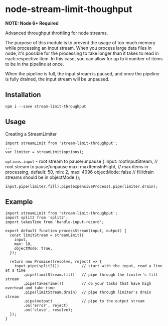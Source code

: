 # node-stream-limit-thoughput

**NOTE: Node 6+ Required**

Advanced throughput throttling for node streams.

The purpose of this module is to prevent the usage of too much memory
while processing an input stream.  When you process large data files
in node, it's possible for the processing to take longer than it takes
to read in each respective item.  In this case, you can allow for
up to `N` number of items to be in the pipeline at once.

When the pipeline is full, the input stream is paused, and once the
pipeline is fully drained, the input stream will be unpaused.

## Installation

    npm i --save stream-limit-throughput

## Usage

Creating a StreamLimiter

    import streamLimit from 'stream-limit-throughput';
    ...
    var limiter = streamLimit(options);

`options.input` - root stream to pause/unpause
    {
      input: rootInputStream, // root stream to pause/unpause
      max: maxItemsInFlight,  // max items in processing, default: 50, min: 2, max: 4096
      objectMode: false       // fill/drain streams should be in objectMode
    });

    input.pipe(limiter.fill).pipe(expensiveProcess).pipe(limiter.drain);

## Example

    import streamLimit from 'stream-limit-throughput';
    import split2 from 'split2';
    import takesTime from 'handle-input-record';

    export default function processStream(input, output) {
      const limitStream = streamLimit({
        input,
        max: 10,
        objectMode: true,
      });

      return new Promise((resolve, reject) => {
        input.pipe(split2())          // start with the input, read a line at a time
            .pipe(limitStream.fill)   // pipe through the limiter's fill stream
            .pipe(takesTime())        // do your tasks that have high overhead and take time
            .pipe(limitStream.drain)  // pipe through limiter's drain stream
            .pipe(output)             // pipe to the output stream
            .on('error', reject)
            .on('close', resolve);
      });
    }
